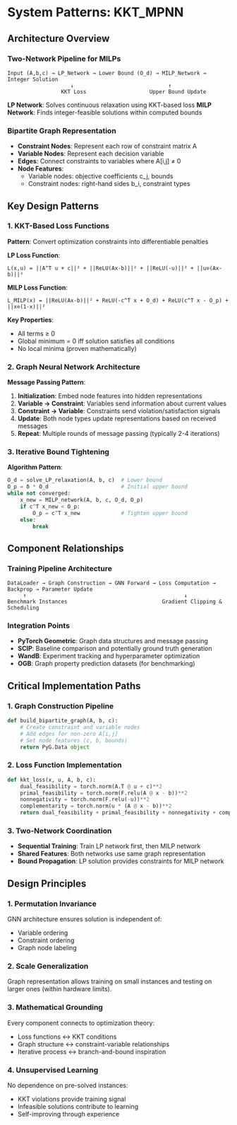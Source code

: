 # System Patterns: KKT_MPNN

## Architecture Overview

### Two-Network Pipeline for MILPs
```
Input (A,b,c) → LP_Network → Lower Bound (O_d) → MILP_Network → Integer Solution
                    ↓                              ↑
                 KKT Loss                    Upper Bound Update
```

**LP Network**: Solves continuous relaxation using KKT-based loss
**MILP Network**: Finds integer-feasible solutions within computed bounds

### Bipartite Graph Representation
- **Constraint Nodes**: Represent each row of constraint matrix A
- **Variable Nodes**: Represent each decision variable
- **Edges**: Connect constraints to variables where A[i,j] ≠ 0
- **Node Features**: 
  - Variable nodes: objective coefficients c_j, bounds
  - Constraint nodes: right-hand sides b_i, constraint types

## Key Design Patterns

### 1. KKT-Based Loss Functions
**Pattern**: Convert optimization constraints into differentiable penalties

**LP Loss Function**:
```
L(x,u) = ||A^T u + c||² + ||ReLU(Ax-b)||² + ||ReLU(-u)||² + ||u⊙(Ax-b)||²
```

**MILP Loss Function**:
```
L_MILP(x) = ||ReLU(Ax-b)||² + ReLU(-c^T x + O_d) + ReLU(c^T x - O_p) + ||x⊙(1-x)||²
```

**Key Properties**:
- All terms ≥ 0
- Global minimum = 0 iff solution satisfies all conditions
- No local minima (proven mathematically)

### 2. Graph Neural Network Architecture
**Message Passing Pattern**:
1. **Initialization**: Embed node features into hidden representations
2. **Variable → Constraint**: Variables send information about current values
3. **Constraint → Variable**: Constraints send violation/satisfaction signals
4. **Update**: Both node types update representations based on received messages
5. **Repeat**: Multiple rounds of message passing (typically 2-4 iterations)

### 3. Iterative Bound Tightening
**Algorithm Pattern**:
```python
O_d = solve_LP_relaxation(A, b, c)  # Lower bound
O_p = δ * O_d                       # Initial upper bound
while not converged:
    x_new = MILP_network(A, b, c, O_d, O_p)
    if c^T x_new < O_p:
        O_p = c^T x_new             # Tighten upper bound
    else:
        break
```

## Component Relationships

### Training Pipeline Architecture
```
DataLoader → Graph Construction → GNN Forward → Loss Computation → Backprop → Parameter Update
     ↑                                                  ↓
Benchmark Instances                              Gradient Clipping & Scheduling
```

### Integration Points
- **PyTorch Geometric**: Graph data structures and message passing
- **SCIP**: Baseline comparison and potentially ground truth generation
- **WandB**: Experiment tracking and hyperparameter optimization
- **OGB**: Graph property prediction datasets (for benchmarking)

## Critical Implementation Paths

### 1. Graph Construction Pipeline
```python
def build_bipartite_graph(A, b, c):
    # Create constraint and variable nodes
    # Add edges for non-zero A[i,j]
    # Set node features (c, b, bounds)
    return PyG.Data object
```

### 2. Loss Function Implementation
```python
def kkt_loss(x, u, A, b, c):
    dual_feasibility = torch.norm(A.T @ u + c)**2
    primal_feasibility = torch.norm(F.relu(A @ x - b))**2
    nonnegativity = torch.norm(F.relu(-u))**2
    complementarity = torch.norm(u * (A @ x - b))**2
    return dual_feasibility + primal_feasibility + nonnegativity + complementarity
```

### 3. Two-Network Coordination
- **Sequential Training**: Train LP network first, then MILP network
- **Shared Features**: Both networks use same graph representation
- **Bound Propagation**: LP solution provides constraints for MILP network

## Design Principles

### 1. Permutation Invariance
GNN architecture ensures solution is independent of:
- Variable ordering
- Constraint ordering
- Graph node labeling

### 2. Scale Generalization
Graph representation allows training on small instances and testing on larger ones (within hardware limits).

### 3. Mathematical Grounding
Every component connects to optimization theory:
- Loss functions ↔ KKT conditions
- Graph structure ↔ constraint-variable relationships
- Iterative process ↔ branch-and-bound inspiration

### 4. Unsupervised Learning
No dependence on pre-solved instances:
- KKT violations provide training signal
- Infeasible solutions contribute to learning
- Self-improving through experience
